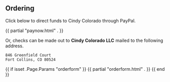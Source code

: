 ## Ordering

Click below to direct funds to Cindy Colorado through PayPal.

{{ partial "paynow.html" . }}

Or, checks can be made out to **Cindy Colorado LLC** mailed to
the following address.

    846 Greenfield Court
    Fort Collins, CO 80524

{{ if isset .Page.Params "orderform" }}
{{ partial "orderform.html" . }}
{{ end }}
